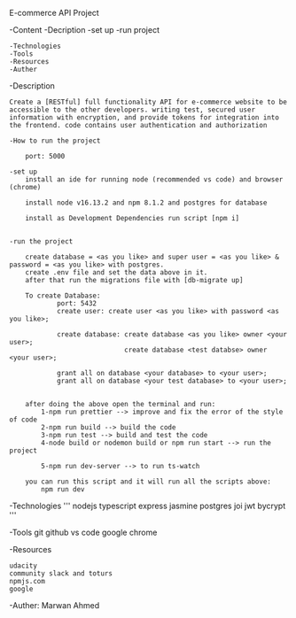 E-commerce API Project

-Content 
    -Decription
        -set up 
        -run project

    -Technologies
    -Tools 
    -Resources 
    -Auther

-Description 

    Create a [RESTful] full functionality API for e-commerce website to be accessible to the other developers. writing test, secured user information with encryption, and provide tokens for integration into the frontend. code contains user authentication and authorization

    -How to run the project
        
        port: 5000

    -set up
        install an ide for running node (recommended vs code) and browser (chrome)

        install node v16.13.2 and npm 8.1.2 and postgres for database

        install as Development Dependencies run script [npm i]
            

    -run the project

        create database = <as you like> and super user = <as you like> & password = <as you like> with postgres.
        create .env file and set the data above in it.
        after that run the migrations file with [db-migrate up]

        To create Database: 
                port: 5432
                create user: create user <as you like> with password <as you like>;

                create database: create database <as you like> owner <your user>;
                                 create database <test databse> owner <your user>;
                
                grant all on database <your database> to <your user>;
                grant all on database <your test database> to <your user>;


        after doing the above open the terminal and run:
            1-npm run prettier --> improve and fix the error of the style of code
            2-npm run build --> build the code
            3-npm run test --> build and test the code
            4-node build or nodemon build or npm run start --> run the project

            5-npm run dev-server --> to run ts-watch
        
        you can run this script and it will run all the scripts above:
            npm run dev

    
-Technologies 
'''
    nodejs 
    typescript 
    express 
    jasmine
    postgres
    joi
    jwt
    bycrypt
'''

-Tools 
    git
    github
    vs code 
    google chrome

-Resources 
```
udacity 
community slack and toturs 
npmjs.com
google
```

-Auther: Marwan Ahmed